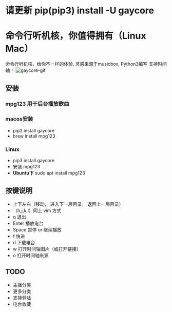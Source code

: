 
# 请更新 pip(pip3) install -U gaycore
# 命令行听机核，你值得拥有（Linux Mac）

命令行听机核，给你不一样的体验, 灵感来源于musicbox, Python3编写
支持时间轴！
![gaycore-gif](https://github.com/yihong0618/gaycore/blob/master/img/gcore1.gif)

## 安装

### mpg123 用于后台播放歌曲

### macos安装

  - pip3 install gaycore
  - brew install mpg123

### Linux
  - pip3 install gaycore
  - 安装 mpg123
  - **Ubuntu下** sudo apt install mpg123


## 按键说明

- 上下左右（移动， 进入下一层目录， 返回上一层目录）
- （h,j,k,l）同上 vim 方式
- q 退出
- Enter 播放电台
- Space 暂停 or 继续播放
- f 快进
- d 下载电台
- w 打开时间轴图片（或打开链接）
- o 打开时间轴来源


## TODO

- 主播分类
- 更多分类
- 支持登陆
- 电台收藏
